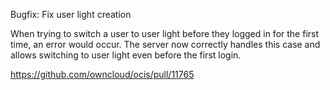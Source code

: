 Bugfix: Fix user light creation

When trying to switch a user to user light before they logged in for the first time, an error would occur.
The server now correctly handles this case and allows switching to user light even before the first login.

https://github.com/owncloud/ocis/pull/11765
